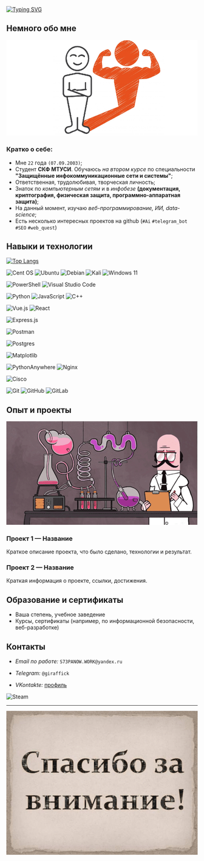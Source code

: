 [![Typing SVG](https://readme-typing-svg.herokuapp.com?color=%2336BCF7&lines=Привет,+_+я+_+Степанов+_+Роман+.......|)](https://git.io/typing-svg)

## Немного обо мне
![Me](images/aboutME.png)

### Кратко о себе:

- Мне `22` года `(07.09.2003)`;
- Студент **СКФ МТУСИ**. Обучаюсь *на втором курсе* по специальности **"Защищённые инфокоммуникационные сети и системы"**;
- Ответственная, трудолюбивая, творческая личность;
- Знаток по *компьютерным сетям* и в *инфобезе* **(документация, криптография, физическая защита, программно-аппаратная защита)**;
- На данный момент, изучаю *веб-программирование, ИИ, data-science*;
- Есть несколько интересных проектов на github (`#Ai` `#telegram_bot` `#SEO` `#web_quest`)

## Навыки и технологии

[![Top Langs](https://github-readme-stats.vercel.app/api/top-langs/?username=Cricko7&layout=compact)](https://github.com/Cricko7/github-readme-stats)

![Cent OS](https://img.shields.io/badge/cent%20os-002260?style=for-the-badge&logo=centos&logoColor=F0F0F0)
![Ubuntu](https://img.shields.io/badge/Ubuntu-E95420?style=for-the-badge&logo=ubuntu&logoColor=white)
![Debian](https://img.shields.io/badge/Debian-D70A53?style=for-the-badge&logo=debian&logoColor=white)
![Kali](https://img.shields.io/badge/Kali-268BEE?style=for-the-badge&logo=kalilinux&logoColor=white)
![Windows 11](https://img.shields.io/badge/Windows%2011-%230079d5.svg?style=for-the-badge&logo=Windows%2011&logoColor=white)

![PowerShell](https://img.shields.io/badge/PowerShell-%235391FE.svg?style=for-the-badge&logo=powershell&logoColor=white)
![Visual Studio Code](https://img.shields.io/badge/Visual%20Studio%20Code-0078d7.svg?style=for-the-badge&logo=visual-studio-code&logoColor=white)

![Python](https://img.shields.io/badge/python-3670A0?style=for-the-badge&logo=python&logoColor=ffdd54)
![JavaScript](https://img.shields.io/badge/javascript-%23323330.svg?style=for-the-badge&logo=javascript&logoColor=%23F7DF1E)
![C++](https://img.shields.io/badge/c++-%2300599C.svg?style=for-the-badge&logo=c%2B%2B&logoColor=white)

![Vue.js](https://img.shields.io/badge/vuejs-%2335495e.svg?style=for-the-badge&logo=vuedotjs&logoColor=%234FC08D)
![React](https://img.shields.io/badge/react-%2320232a.svg?style=for-the-badge&logo=react&logoColor=%2361DAFB)

![Express.js](https://img.shields.io/badge/express.js-%23404d59.svg?style=for-the-badge&logo=express&logoColor=%2361DAFB)

![Postman](https://img.shields.io/badge/Postman-FF6C37?style=for-the-badge&logo=postman&logoColor=white)

![Postgres](https://img.shields.io/badge/postgres-%23316192.svg?style=for-the-badge&logo=postgresql&logoColor=white)

![Matplotlib](https://img.shields.io/badge/Matplotlib-%23ffffff.svg?style=for-the-badge&logo=Matplotlib&logoColor=black)

![PythonAnywhere](https://img.shields.io/badge/pythonanywhere-%232F9FD7.svg?style=for-the-badge&logo=pythonanywhere&logoColor=151515)
![Nginx](https://img.shields.io/badge/nginx-%23009639.svg?style=for-the-badge&logo=nginx&logoColor=white)

![Cisco](https://img.shields.io/badge/cisco-%23049fd9.svg?style=for-the-badge&logo=cisco&logoColor=black)

![Git](https://img.shields.io/badge/git-%23F05033.svg?style=for-the-badge&logo=git&logoColor=white)
![GitHub](https://img.shields.io/badge/github-%23121011.svg?style=for-the-badge&logo=github&logoColor=white)
![GitLab](https://img.shields.io/badge/gitlab-%23181717.svg?style=for-the-badge&logo=gitlab&logoColor=white)


## Опыт и проекты
![opit](gif/experrr.gif)

### Проект 1 — Название
Краткое описание проекта, что было сделано, технологии и результат.

### Проект 2 — Название
Краткая информация о проекте, ссылки, достижения.

## Образование и сертификаты
- Ваша степень, учебное заведение
- Курсы, сертификаты (например, по информационной безопасности, веб-разработке)

## Контакты
- *Email по работе:* `S73PANOW.WORK@yandex.ru`

- *Telegram:* `@giraffick`

- *VKontakte:* [профиль](https://vk.com/crickette)

![Steam](https://img.shields.io/badge/steam-%23000000.svg?style=for-the-badge&logo=steam&logoColor=white)

---


<div align="center">
  <img src="gif/goodb.gif" alt="описание" />
</div>
